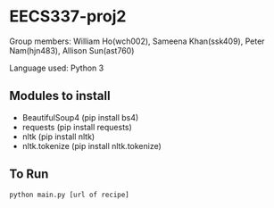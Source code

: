 # EECS337-proj2
Group members: William Ho(wch002), Sameena Khan(ssk409), Peter Nam(hjn483), Allison Sun(ast760)

Language used: Python 3

## Modules to install
  - BeautifulSoup4 (pip install bs4)
  - requests (pip install requests)
  - nltk (pip install nltk)
  - nltk.tokenize (pip install nltk.tokenize)
	
## To Run
```
python main.py [url of recipe]
```
